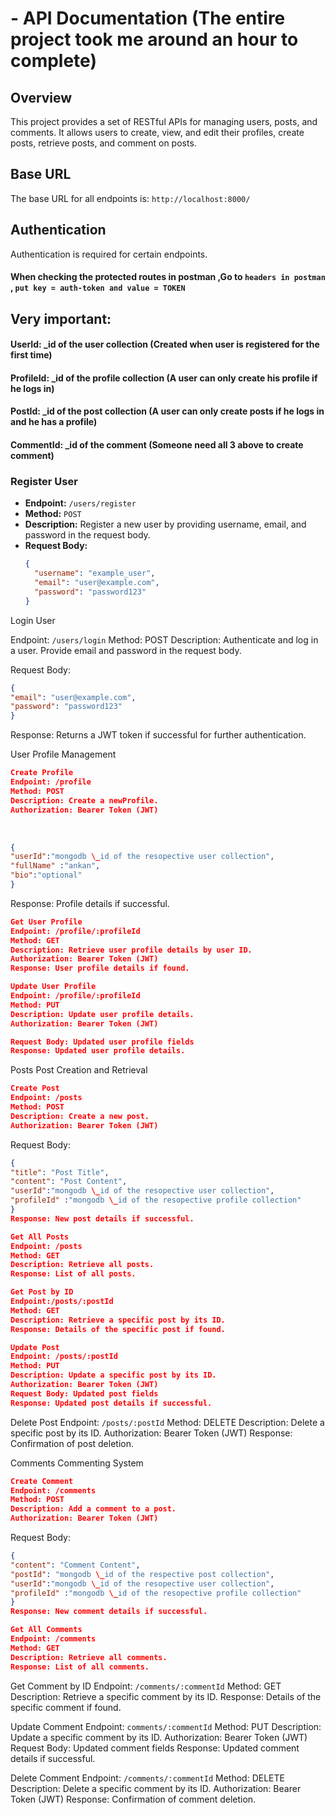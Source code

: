 # - API Documentation (The entire project took me around an hour to complete)

## Overview

This project provides a set of RESTful APIs for managing users, posts, and comments. It allows users to create, view, and edit their profiles, create posts, retrieve posts, and comment on posts.

## Base URL

The base URL for all endpoints is: `http://localhost:8000/`

## Authentication

Authentication is required for certain endpoints.
#### When checking the protected routes in postman ,Go to ```headers in postman``` , ```put key = auth-token and value = TOKEN```

## Very important:

#### UserId: \_id of the user collection (Created when user is registered for the first time)

#### ProfileId: \_id of the profile collection (A user can only create his profile if he logs in)

#### PostId: \_id of the post collection (A user can only create posts if he logs in and he has a profile)

#### CommentId: \_id of the comment (Someone need all 3 above to create comment)

### Register User

- **Endpoint:** `/users/register`
- **Method:** `POST`
- **Description:** Register a new user by providing username, email, and password in the request body.
- **Request Body:**
  ```json
  {
    "username": "example_user",
    "email": "user@example.com",
    "password": "password123"
  }
  ```

Login User

Endpoint: `/users/login`
Method: POST
Description: Authenticate and log in a user. Provide email and password in the request body.

Request Body:
```json
{
"email": "user@example.com",
"password": "password123"
}
```
Response: Returns a JWT token if successful for further authentication.

User Profile Management
</br>
``` json
Create Profile
Endpoint: /profile
Method: POST
Description: Create a newProfile.
Authorization: Bearer Token (JWT)
```
</br>

```json
{
"userId":"mongodb \_id of the resopective user collection",
"fullName" :"ankan",
"bio":"optional"
}
```

Response: Profile details if successful.
``` json
Get User Profile
Endpoint: /profile/:profileId
Method: GET
Description: Retrieve user profile details by user ID.
Authorization: Bearer Token (JWT)
Response: User profile details if found.
```
```json
Update User Profile
Endpoint: /profile/:profileId
Method: PUT
Description: Update user profile details.
Authorization: Bearer Token (JWT)

Request Body: Updated user profile fields
Response: Updated user profile details.
```

Posts
Post Creation and Retrieval

```json
Create Post
Endpoint: /posts
Method: POST
Description: Create a new post.
Authorization: Bearer Token (JWT)
```
Request Body:
``` json
{
"title": "Post Title",
"content": "Post Content",
"userId":"mongodb \_id of the resopective user collection",
"profileId" :"mongodb \_id of the resopective profile collection"
}
Response: New post details if successful.
```
```json
Get All Posts
Endpoint: /posts
Method: GET
Description: Retrieve all posts.
Response: List of all posts.
```

```json
Get Post by ID
Endpoint:/posts/:postId
Method: GET
Description: Retrieve a specific post by its ID.
Response: Details of the specific post if found.
```

```json
Update Post
Endpoint: /posts/:postId
Method: PUT
Description: Update a specific post by its ID.
Authorization: Bearer Token (JWT)
Request Body: Updated post fields
Response: Updated post details if successful.
```
Delete Post
Endpoint: `/posts/:postId`
Method: DELETE
Description: Delete a specific post by its ID.
Authorization: Bearer Token (JWT)
Response: Confirmation of post deletion.

Comments
Commenting System
```json
Create Comment
Endpoint: /comments
Method: POST
Description: Add a comment to a post.
Authorization: Bearer Token (JWT)
```

Request Body:
```json
{
"content": "Comment Content",
"postId": "mongodb \_id of the respective post collection",
"userId":"mongodb \_id of the resopective user collection",
"profileId" :"mongodb \_id of the resopective profile collection"
}
Response: New comment details if successful.
```

``` json
Get All Comments
Endpoint: /comments
Method: GET
Description: Retrieve all comments.
Response: List of all comments.
```

Get Comment by ID
Endpoint: `/comments/:commentId`
Method: GET
Description: Retrieve a specific comment by its ID.
Response: Details of the specific comment if found.


Update Comment
Endpoint: `comments/:commentId`
Method: PUT
Description: Update a specific comment by its ID.
Authorization: Bearer Token (JWT)
Request Body: Updated comment fields
Response: Updated comment details if successful.


Delete Comment
Endpoint: `/comments/:commentId`
Method: DELETE
Description: Delete a specific comment by its ID.
Authorization: Bearer Token (JWT)
Response: Confirmation of comment deletion.
